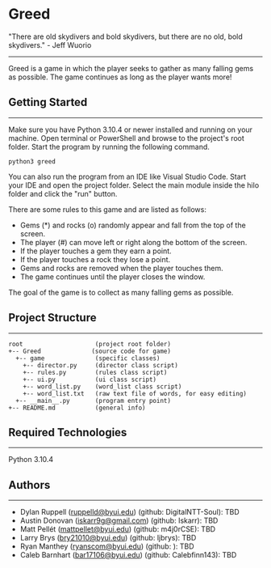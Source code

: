# Greed

"There are old skydivers and bold skydivers, but there are no old, bold skydivers." - Jeff Wuorio

---

Greed is a game in which the player seeks to gather as many falling gems as possible. The game continues as long as the player wants more!

## Getting Started

---

Make sure you have Python 3.10.4 or newer installed and running on your machine. Open terminal or PowerShell and
browse to the project's root folder. Start the program by running the following command.

```
python3 greed
```

You can also run the program from an IDE like Visual Studio Code. Start your IDE and open the
project folder. Select the main module inside the hilo folder and click the "run" button.

There are some rules to this game and are listed as follows:

- Gems (\*) and rocks (o) randomly appear and fall from the top of the screen.
- The player (#) can move left or right along the bottom of the screen.
- If the player touches a gem they earn a point.
- If the player touches a rock they lose a point.
- Gems and rocks are removed when the player touches them.
- The game continues until the player closes the window.

The goal of the game is to collect as many falling gems as possible.

## Project Structure

---

```
root                    (project root folder)
+-- Greed              (source code for game)
  +-- game              (specific classes)
    +-- director.py     (director class script)
    +-- rules.py        (rules class script)
    +-- ui.py           (ui class script)
    +-- word_list.py    (word_list class script)
    +-- word_list.txt   (raw text file of words, for easy editing)
  +-- __main__.py       (program entry point)
+-- README.md           (general info)
```

## Required Technologies

---

Python 3.10.4

## Authors

---

- Dylan Ruppell (ruppelld@byui.edu) (github: DigitalNTT-Soul): TBD
- Austin Donovan (iskarr9g@gmail.com) (github: Iskarr): TBD
- Matt Pellét (mattpellet@byui.edu) (github: m4j0rCSE): TBD
- Larry Brys (bry21010@byui.edu) (github: ljbrys): TBD
- Ryan Manthey (ryanscom@byui.edu) (github: ): TBD
- Caleb Barnhart (bar17106@byui.edu) (github: Calebfinn143): TBD
